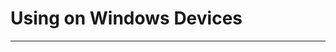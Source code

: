 # Using on Windows Devices

---

<DocCard :cards="[
  {
    title: 'TransBuds C1 User Guide',
    description: '',
    avatar: '/img/电脑.png',
    path: '/en/readme/windows-c1'
  },
  {
    title: 'TransBuds C2 User Guide',
    description: '',
    avatar: '/img/电脑.png',
    path: '/en/readme/windows-c2'
  },
  {
    title: 'TransBuds W1 User Guide',
    description: '',
    avatar: '/img/电脑.png',
    path: '/en/readme/windows-w1'
  },
  {
    title: 'TransBuds M1 User Guide',
    description: '',
        avatar: '/img/电脑.png',
    path: '/en/readme/windows-m1'
  },
    {
    title: 'AI Dongle User Guide',
    description: '',
    avatar: '/img/电脑.png',
    path: '/en/readme/windows-d1'
  }
]" />
